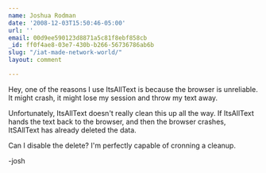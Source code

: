 ```yaml
---
name: Joshua Rodman
date: '2008-12-03T15:50:46-05:00'
url: ''
email: 00d9ee590123d8871a5c81f8ebf858cb
_id: ff0f4ae8-03e7-430b-b266-56736786ab6b
slug: "/iat-made-network-world/"
layout: comment

---
```


Hey, one of the reasons I use ItsAllText is because the browser is
unreliable.  It might crash, it might lose my session and throw my text
away.

Unfortunately, ItsAllText doesn't really clean this up all the way.  If
ItsAllText hands the text back to the browser, and then the browser crashes,
ItSAllText has already deleted the data.

Can I disable the delete?  I'm perfectly capable of cronning a cleanup.

-josh

